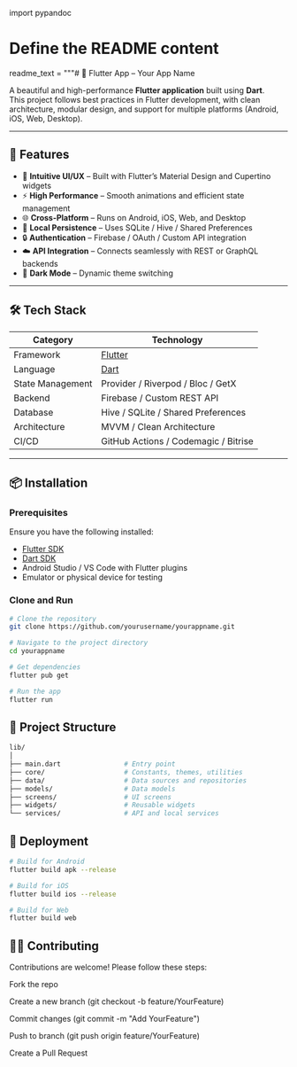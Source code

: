 import pypandoc

# Define the README content
readme_text = """# 🚀 Flutter App – Your App Name

A beautiful and high-performance **Flutter application** built using **Dart**.  
This project follows best practices in Flutter development, with clean architecture, modular design, and support for multiple platforms (Android, iOS, Web, Desktop).

---

## 📱 Features

- 🧭 **Intuitive UI/UX** – Built with Flutter’s Material Design and Cupertino widgets  
- ⚡ **High Performance** – Smooth animations and efficient state management  
- 🌐 **Cross-Platform** – Runs on Android, iOS, Web, and Desktop  
- 💾 **Local Persistence** – Uses SQLite / Hive / Shared Preferences  
- 🔒 **Authentication** – Firebase / OAuth / Custom API integration  
- ☁️ **API Integration** – Connects seamlessly with REST or GraphQL backends  
- 🌙 **Dark Mode** – Dynamic theme switching  

---

## 🛠️ Tech Stack

| Category | Technology |
|-----------|-------------|
| Framework | [Flutter](https://flutter.dev/) |
| Language | [Dart](https://dart.dev/) |
| State Management | Provider / Riverpod / Bloc / GetX |
| Backend | Firebase / Custom REST API |
| Database | Hive / SQLite / Shared Preferences |
| Architecture | MVVM / Clean Architecture |
| CI/CD | GitHub Actions / Codemagic / Bitrise |

---

## 📦 Installation

### Prerequisites
Ensure you have the following installed:
- [Flutter SDK](https://flutter.dev/docs/get-started/install)
- [Dart SDK](https://dart.dev/get-dart)
- Android Studio / VS Code with Flutter plugins
- Emulator or physical device for testing

### Clone and Run
```bash
# Clone the repository
git clone https://github.com/yourusername/yourappname.git

# Navigate to the project directory
cd yourappname

# Get dependencies
flutter pub get

# Run the app
flutter run
```
## 📁 Project Structure

```bash
lib/
│
├── main.dart                # Entry point
├── core/                    # Constants, themes, utilities
├── data/                    # Data sources and repositories
├── models/                  # Data models
├── screens/                 # UI screens
├── widgets/                 # Reusable widgets
└── services/                # API and local services
```

## 🚀 Deployment
```bash
# Build for Android
flutter build apk --release

# Build for iOS
flutter build ios --release

# Build for Web
flutter build web
```
## 🧑‍💻 Contributing
Contributions are welcome!
Please follow these steps:

Fork the repo

Create a new branch (git checkout -b feature/YourFeature)

Commit changes (git commit -m "Add YourFeature")

Push to branch (git push origin feature/YourFeature)

Create a Pull Request